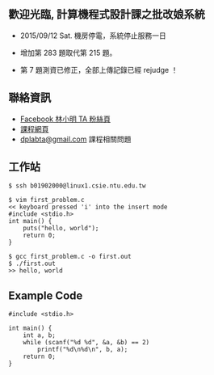## 歡迎光臨, 計算機程式設計課之批改娘系統 ##

* 2015/09/12 Sat. 機房停電，系統停止服務一日

* 增加第 283 題取代第 215 題。
* 第 7 題測資已修正，全部上傳記錄已經 rejudge ！


##  聯絡資訊 ##

* [Facebook 林小明 TA 粉絲頁](https://www.facebook.com/ntucsiec2014xiaominglin)
* [課程網頁](https://sites.google.com/site/ntucsiec2015/)
* [dplabta@gmail.com](dplabta@gmail.com) 課程相關問題

## 工作站 ##

```
$ ssh b01902000@linux1.csie.ntu.edu.tw
```

```
$ vim first_problem.c
<< keyboard pressed 'i' into the insert mode
#include <stdio.h>
int main() {
	puts("hello, world");
	return 0;
}
```

```
$ gcc first_problem.c -o first.out
$ ./first.out
>> hello, world
```

## Example Code ##

```
#include <stdio.h>

int main() {
	int a, b;
	while (scanf("%d %d", &a, &b) == 2)
		printf("%d\n%d\n", b, a);
	return 0;
}
```